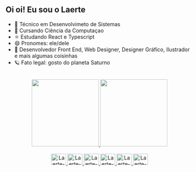 ## Oi oi! Eu sou o Laerte


- 🔭 Técnico em Desenvolvimeto de Sistemas
- 🧐 Cursando Ciência da Computaçao
- ⚛ Estudando React e Typescript
- 😄 Pronomes: ele/dele
- 🎨 Desenvolvedor Front End, Web Designer, Designer Gráfico, Ilustrador e mais algumas coisinhas
- 🪐 Fato legal: gosto do planeta Saturno

<br>
 
<div align="center">
	<a href="https://github.com/Laquinui">
	<img height="180em" src="https://github-readme-stats.vercel.app/api?username=Laquinui&show_icons=true&theme=jolly&include_all_commits=true&count_private=true"/>
	<img height="180em" src="https://github-readme-stats.vercel.app/api/top-langs/?username=Laquinui&layout=compact&langs_count=7&theme=jolly"/>
</div>
	
<br>
	
<div align="center">
	<img alt="Laerte-HTML" height="30" width="40" src="https://cdn.jsdelivr.net/gh/devicons/devicon/icons/html5/html5-plain.svg" />
	<img alt="Laerte-CSS" height="30" width="40" src="https://cdn.jsdelivr.net/gh/devicons/devicon/icons/css3/css3-plain.svg" />    
	<img alt="Laerte-JS" height="30" width="40" src="https://cdn.jsdelivr.net/gh/devicons/devicon/icons/javascript/javascript-original.svg" />
	<img alt="Laerte-REACT" height="30" width="40" src="https://cdn.jsdelivr.net/gh/devicons/devicon/icons/react/react-original.svg" />
	<img alt="Laerte-TS" height="30" width="40" src="https://cdn.jsdelivr.net/gh/devicons/devicon/icons/typescript/typescript-original.svg" />
	<img alt="Laerte-FIGMA" height="30" width="40" src="https://cdn.jsdelivr.net/gh/devicons/devicon/icons/figma/figma-original.svg" />
</div>
